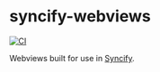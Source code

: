 <p align="center">
	<h1>syncify-webviews</h1>

  <a href="https://github.com/arnohovhannisyan/syncify-webviews/actions?query=workflow%3ACI">
    <img src="https://img.shields.io/github/workflow/status/arnohovhannisyan/syncify-webviews/CI" alt="CI">
  </a>
</p>

Webviews built for use in [Syncify].

[syncify]: https://github.com/arnohovhannisyan/vscode-syncify
